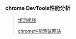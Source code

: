 ### chrome DevTools性能分析

> [学习视频](https://www.bilibili.com/video/BV1Se411P7PG/?spm_id_from=333.788&vd_source=8fa24a57424dd09a051454dd9cdf118f)
> 
> [chrome性能测试网站](https://googlechrome.github.io/devtools-samples/jank/)
